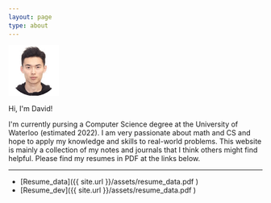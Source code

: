 ```yaml
---
layout: page
type: about
---
```


<p> </p>

<img src="/assets/images/icon.gif" width="100">

<p align="center">

Hi, I'm David! 

I'm currently pursing a Computer Science degree at the University of Waterloo (estimated 2022). I am very passionate about math and CS and hope to apply my knowledge and skills to real-world problems. This website is mainly a collection of my notes and journals that I think others might find helpful. Please find my resumes in PDF at the links below.

</p>

---

- [Resume_data]({{ site.url }}/assets/resume_data.pdf ) 
- [Resume_dev]({{ site.url }}/assets/resume_data.pdf )



